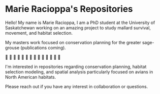 # Marie Racioppa's Repositories 

Hello! My name is Marie Racioppa, I am a PhD student at the University of Saskatchewan working on an amazing project to study mallard survival, movement, and habitat selection. 

My masters work focused on conservation planning for the greater sage-grouse (publications coming). 

🦆 🦅 🦉 🦇 🐺 🐗 🐝 🦋 🐳 🦈 🦧 🦦 🦥 🦔 

I'm interested in repositories regarding conservation planning, habitat selection modeling, and spatial analysis particularly focused on avians in North American habitats.

Please reach out if you have any interest in collaboration or questions.
